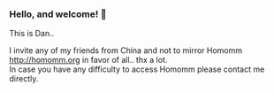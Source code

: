 ### Hello, and welcome! 👋
This is Dan..  

I invite any of my friends from China and not to mirror Homomm http://homomm.org in favor of all.. thx a lot.   
In case you have any difficulty to access Homomm please contact me directly.


   

